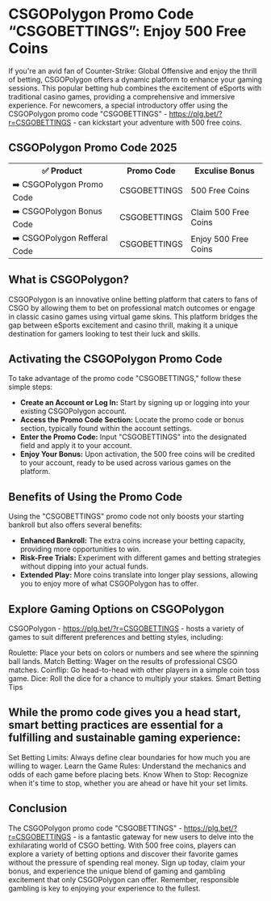 <h1>CSGOPolygon Promo Code “CSGOBETTINGS”: Enjoy 500 Free Coins</h1>

If you're an avid fan of Counter-Strike: Global Offensive and enjoy the thrill of betting, CSGOPolygon offers a dynamic platform to enhance your gaming sessions. This popular betting hub combines the excitement of eSports with traditional casino games, providing a comprehensive and immersive experience. For newcomers, a special introductory offer using the CSGOPolygon promo code "CSGOBETTINGS" - https://plg.bet/?r=CSGOBETTINGS - can kickstart your adventure with 500 free coins.

<H2>CSGOPolygon Promo Code 2025</H2>
 <table>
  <tr>
    <th>✅ Product</th>
    <th>Promo Code</th>
    <th>Exculise Bonus</th>
  </tr>
  <tr>
    <td>➡️ CSGOPolygon Promo Code</td>
    <td>CSGOBETTINGS</td>
    <td>500 Free Coins</td>
  </tr>
  <tr>
   <td>➡️ CSGOPolygon Bonus Code</td>
    <td>CSGOBETTINGS</td>
    <td>Claim 500 Free Coins</td>
  </tr>
  <tr>
  <td>➡️ CSGOPolygon Refferal Code</td>
    <td>CSGOBETTINGS</td>
      <td>Enjoy 500 Free Coins</td>
  </tr>
</table>


<h2>What is CSGOPolygon?</h2>

CSGOPolygon is an innovative online betting platform that caters to fans of CSGO by allowing them to bet on professional match outcomes or engage in classic casino games using virtual game skins. This platform bridges the gap between eSports excitement and casino thrill, making it a unique destination for gamers looking to test their luck and skills.

<h2>Activating the CSGOPolygon Promo Code</h2>

To take advantage of the promo code "CSGOBETTINGS," follow these simple steps:

- **Create an Account or Log In:** Start by signing up or logging into your existing CSGOPolygon account.
- **Access the Promo Code Section:** Locate the promo code or bonus section, typically found within the account settings.
- **Enter the Promo Code:** Input "CSGOBETTINGS" into the designated field and apply it to your account.
- **Enjoy Your Bonus:** Upon activation, the 500 free coins will be credited to your account, ready to be used across various games on the platform.

<h2>Benefits of Using the Promo Code</h2>

Using the "CSGOBETTINGS" promo code not only boosts your starting bankroll but also offers several benefits:

- **Enhanced Bankroll:** The extra coins increase your betting capacity, providing more opportunities to win.
- **Risk-Free Trials:** Experiment with different games and betting strategies without dipping into your actual funds.
- **Extended Play:** More coins translate into longer play sessions, allowing you to enjoy more of what CSGOPolygon has to offer.

<h2>Explore Gaming Options on CSGOPolygon</h2>

CSGOPolygon - https://plg.bet/?r=CSGOBETTINGS - hosts a variety of games to suit different preferences and betting styles, including:

Roulette: Place your bets on colors or numbers and see where the spinning ball lands.
Match Betting: Wager on the results of professional CSGO matches.
Coinflip: Go head-to-head with other players in a simple coin toss game.
Dice: Roll the dice for a chance to multiply your stakes.
Smart Betting Tips

<h2>While the promo code gives you a head start, smart betting practices are essential for a fulfilling and sustainable gaming experience:</h2>

Set Betting Limits: Always define clear boundaries for how much you are willing to wager.
Learn the Game Rules: Understand the mechanics and odds of each game before placing bets.
Know When to Stop: Recognize when it's time to stop, whether you are ahead or have hit your set limits.

<h2>Conclusion</h2>

The CSGOPolygon promo code "CSGOBETTINGS" - https://plg.bet/?r=CSGOBETTINGS - is a fantastic gateway for new users to delve into the exhilarating world of CSGO betting. With 500 free coins, players can explore a variety of betting options and discover their favorite games without the pressure of spending real money. Sign up today, claim your bonus, and experience the unique blend of gaming and gambling excitement that only CSGOPolygon can offer. Remember, responsible gambling is key to enjoying your experience to the fullest.
